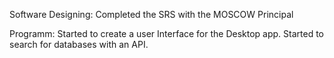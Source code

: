 Software Designing:
Completed the SRS with the MOSCOW Principal

Programm:
Started to create a user Interface for the Desktop app.
Started to search for databases with an API.

